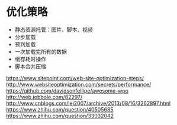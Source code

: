 # 优化策略

* 静态资源托管：图片、脚本、视频
* 分步加载
* 预判加载
* 一次加载完所有的数据
* 缓存耗时操作
* 脚本合并压缩


https://www.sitepoint.com/web-site-optimization-steps/
http://www.websiteoptimization.com/secrets/performance/
https://github.com/davidsonfellipe/awesome-wpo
http://web.jobbole.com/82297/
http://www.cnblogs.com/lei2007/archive/2013/08/16/3262897.html
https://www.zhihu.com/question/40505685
https://www.zhihu.com/question/33032042
